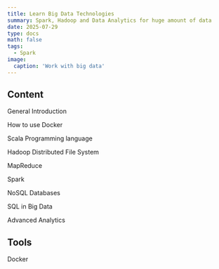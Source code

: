 ```yaml
---
title: Learn Big Data Technologies
summary: Spark, Hadoop and Data Analytics for huge amount of data
date: 2025-07-29
type: docs
math: false
tags:
  - Spark
image:
  caption: 'Work with big data'
---
```


## Content

General Introduction

How to use Docker 

Scala Programming language

Hadoop Distributed File System 

MapReduce 

Spark 

NoSQL Databases 

SQL in Big Data

Advanced Analytics 

## Tools

Docker



